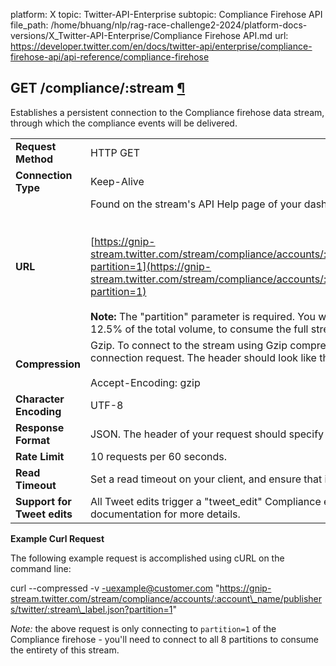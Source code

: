 platform: X
topic: Twitter-API-Enterprise
subtopic: Compliance Firehose API
file_path: /home/bhuang/nlp/rag-race-challenge2-2024/platform-docs-versions/X_Twitter-API-Enterprise/Compliance Firehose API.md
url: https://developer.twitter.com/en/docs/twitter-api/enterprise/compliance-firehose-api/api-reference/compliance-firehose


## GET /compliance/:stream [¶](#get-compliance-stream- "Permalink to this headline")

Establishes a persistent connection to the Compliance firehose data stream, through which the compliance events will be delivered.

|     |     |
| --- | --- |
| **Request Method** | HTTP GET |
| **Connection Type** | Keep-Alive |
| **URL** | Found on the stream's API Help page of your dashboard, and resembles the following structure:  <br>  <br><br>[https://gnip-stream.twitter.com/stream/compliance/accounts/:account\_name/publishers/twitter/:stream\_label.json?partition=1](https://gnip-stream.twitter.com/stream/compliance/accounts/:account_name/publishers/twitter/:stream_label.json?partition=1)<br><br>**Note:** The "partition" parameter is required. You will need to connect to all 8 partitions, each containing 12.5% of the total volume, to consume the full stream. |
| **Compression** | Gzip. To connect to the stream using Gzip compression, simply send an Accept-Encoding header in the connection request. The header should look like the following:  <br>  <br>Accept-Encoding: gzip |
| **Character Encoding** | UTF-8 |
| **Response Format** | JSON. The header of your request should specify JSON format for the response. |
| **Rate Limit** | 10 requests per 60 seconds. |
| **Read Timeout** | Set a read timeout on your client, and ensure that it is set to a value beyond 30 seconds. |
| **Support for Tweet edits** | All Tweet edits trigger a "tweet\_edit" Compliance event. See the [Compliance Data Objects](https://developer.twitter.com/en/docs/twitter-api/enterprise/compliance-firehose-api/guides/compliance-data-objects) documentation for more details. |

**Example Curl Request**

The following example request is accomplished using cURL on the command line:

curl --compressed -v -uexample@customer.com "https://gnip-stream.twitter.com/stream/compliance/accounts/:account\_name/publishers/twitter/:stream\_label.json?partition=1"

_Note:_ the above request is only connecting to `partition=1` of the Compliance firehose - you'll need to connect to all 8 partitions to consume the entirety of this stream.